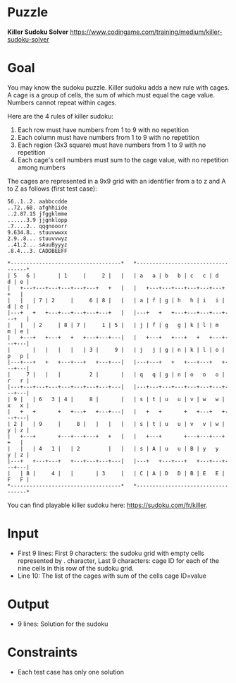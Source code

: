 # Puzzle
**Killer Sudoku Solver** https://www.codingame.com/training/medium/killer-sudoku-solver

# Goal
You may know the sudoku puzzle. Killer sudoku adds a new rule with cages.  
A cage is a group of cells, the sum of which must equal the cage value. Numbers cannot repeat within cages.  

Here are the 4 rules of killer sudoku:
1. Each row must have numbers from 1 to 9 with no repetition
2. Each column must have numbers from 1 to 9 with no repetition
3. Each region (3x3 square) must have numbers from 1 to 9 with no repetition
4. Each cage's cell numbers must sum to the cage value, with no repetition among numbers

The cages are represented in a 9x9 grid with an identifier from a to z and A to Z as follows (first test case):
```
56..1..2. aabbccdde
..72..68. afghhiide
..2.87.15 jfggklmme
......3.9 jjgnklopp
.7....2.. qqgnooorr
9.634.8.. stuuvwwxx
2.9..8... stuuvvwyz
..41.2... sAuuByyyz
.8.4...3. CADDBEEFF
```
```
*-----------------------------------*   *-----------------------------------*
| 5   6 |       | 1     |     2 |   |   | a   a | b   b | c   c | d   d | e |
|   +---+---+---+---+---+---+   +   |   |   +---+---+---+---+---+---+   +   |
|   |   | 7 | 2     |     6 | 8 |   |   | a | f | g | h   h | i   i | d | e |
|---+   +   +---+---+---+---+---+   |   |---+   +   +---+---+---+---+---+   |
|   |   | 2     | 8 | 7 |     1 | 5 |   | j | f | g   g | k | l | m   m | e |
|   +---+   +---+   +   +---+---+---|   |   +---+   +---+   +   +---+---+---|
|       |   |   |   |   | 3 |     9 |   | j   j | g | n | k | l | o | p   p |
|---+---+   +   +---+---+   +---+---|   |---+---+   +   +---+---+   +---+---|
|     7 |   |   |         2 |       |   | q   q | g | n | o   o   o | r   r |
|---+---+---+---+---+---+---+---+---|   |---+---+---+---+---+---+---+---+---|
| 9 |   | 6   3 | 4 |     8 |       |   | s | t | u   u | v | w   w | x   x |
|   +   +       +   +---+   +---+---|   |   +   +       +   +---+   +---+---|
| 2 |   | 9     |     8 |   |   |   |   | s | t | u   u | v   v | w | y | z |
|   +---+       +---+---+---+   +   |   |   +---+       +---+---+---+   +   |
|   |   | 4   1 |   | 2         |   |   | s | A | u   u | B | y   y   y | z |
|---+   +---+---+   +---+---+---+---|   |---+   +---+---+   +---+---+---+---|
|   | 8 |     4 |   |       | 3     |   | C | A | D   D | B | E   E | F   F |
*-----------------------------------*   *-----------------------------------*
```

You can find playable killer sudoku here: https://sudoku.com/fr/killer.

# Input
* First 9 lines: First 9 characters: the sudoku grid with empty cells represented by . character, Last 9 characters: cage ID for each of the nine cells in this row of the sudoku grid.
* Line 10: The list of the cages with sum of the cells cage ID=value

# Output
* 9 lines: Solution for the sudoku

# Constraints
* Each test case has only one solution

